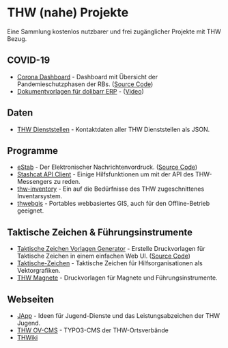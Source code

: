 # THW (nahe) Projekte

Eine Sammlung kostenlos nutzbarer und frei zugänglicher Projekte mit THW Bezug.

## COVID-19
* [Corona Dashboard](https://corona.thw-bornheim.de/) - Dashboard mit Übersicht der Pandemieschutzphasen der RBs. ([Source Code](https://gitlab.com/bigo8525/thw-corona-dashboard))
* [Dokumentvorlagen für dolibarr ERP](https://git.blubbfish.net/Php/dolibarr) - ([Video](https://media.ccc.de/v/froscon2020-2582-open_source_im_katastrophenschutz))

## Daten
* [THW Dienststellen](https://git.ovcms.thw.de/git-api-aggregation/thw-dienststellen) - Kontaktdaten aller THW Dienststellen als JSON.

## Programme
* [eStab](https://www.estab.de/) - Der Elektronischer Nachrichtenvordruck. ([Source Code](https://sourceforge.net/projects/estab/))
* [Stashcat API Client](https://gitlab.com/aeberhardt/stashcat-api-client) - Einige Hilfsfunktionen um mit der API des THW-Messengers zu reden.
* [thw-inventory](https://github.com/mziech/thw-inventory) - Ein auf die Bedürfnisse des THW zugeschnittenes Inventarsystem.
* [thwebgis](https://gitlab.meier-tkn.de/thw/webgis/thwebgis) - Portables webbasiertes GIS, auch für den Offline-Betrieb geeignet.

## Taktische Zeichen & Führungsinstrumente
* [Taktische Zeichen Vorlagen Generator](https://taktische-zeichen.org/) - Erstelle Druckvorlagen für Taktische Zeichen in einem einfachen Web UI. ([Source Code](https://gitlab.com/tristanlins/taktische-zeichen-vorlagen-generator))
* [Taktische-Zeichen](https://github.com/jonas-koeritz/Taktische-Zeichen) - Taktische Zeichen für Hilfsorganisationen als Vektorgrafiken.
* [THW Magnete](https://thw-magnete.de/) - Druckvorlagen für Magnete und Führungsinstrumente.

## Webseiten
* [JApp](https://japp.thw-jugend.de) - Ideen für Jugend-Dienste und das Leistungsabzeichen der THW Jugend.
* [THW OV-CMS](https://doku.ov-cms.thw.de) - TYPO3-CMS der THW-Ortsverbände
* [THWiki](https://thwiki.org)
